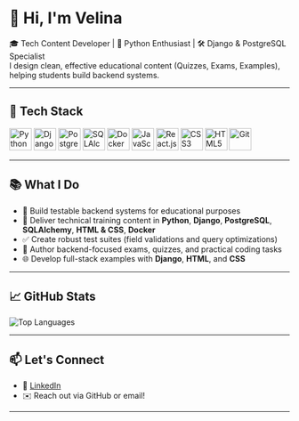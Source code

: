 # 👋 Hi, I'm Velina

🎓 Tech Content Developer | 🐍 Python Enthusiast | 🛠️ Django & PostgreSQL Specialist  
I design clean, effective educational content (Quizzes, Exams, Examples), helping students build backend systems.

---

## 🧰 Tech Stack

<p align="left">
  <a href="https://www.python.org/" target="_blank"><img src="https://cdn.jsdelivr.net/gh/devicons/devicon/icons/python/python-original.svg" alt="Python" width="40" height="40"/></a>
  <a href="https://www.djangoproject.com/" target="_blank"><img src="https://cdn.jsdelivr.net/gh/devicons/devicon/icons/django/django-plain.svg" alt="Django" width="40" height="40"/></a>
  <a href="https://www.postgresql.org/" target="_blank"><img src="https://cdn.jsdelivr.net/gh/devicons/devicon/icons/postgresql/postgresql-original.svg" alt="PostgreSQL" width="40" height="40"/></a>
  <a href="https://www.sqlalchemy.org/" target="_blank"><img src="https://cdn.jsdelivr.net/gh/devicons/devicon/icons/sqlalchemy/sqlalchemy-original.svg" alt="SQLAlchemy" width="40" height="40"/></a>
  <a href="https://www.docker.com/" target="_blank"><img src="https://cdn.jsdelivr.net/gh/devicons/devicon/icons/docker/docker-original.svg" alt="Docker" width="40" height="40"/></a>
  <a href="https://developer.mozilla.org/en-US/docs/Web/JavaScript" target="_blank"><img src="https://cdn.jsdelivr.net/gh/devicons/devicon/icons/javascript/javascript-original.svg" alt="JavaScript" width="40" height="40"/></a>
  <a href="https://react.dev/" target="_blank"><img src="https://cdn.jsdelivr.net/gh/devicons/devicon/icons/react/react-original.svg" alt="React.js" width="40" height="40"/></a>
  <a href="https://developer.mozilla.org/en-US/docs/Web/CSS" target="_blank"><img src="https://cdn.jsdelivr.net/gh/devicons/devicon/icons/css3/css3-original.svg" alt="CSS3" width="40" height="40"/></a>
  <a href="https://developer.mozilla.org/en-US/docs/Web/HTML" target="_blank"><img src="https://cdn.jsdelivr.net/gh/devicons/devicon/icons/html5/html5-original.svg" alt="HTML5" width="40" height="40"/></a>
  <a href="https://git-scm.com/" target="_blank"><img src="https://cdn.jsdelivr.net/gh/devicons/devicon/icons/git/git-original.svg" alt="Git" width="40" height="40"/></a>
</p>

---

## 📚 What I Do

- 🧪 Build testable backend systems for educational purposes  
- 🧠 Deliver technical training content in **Python**, **Django**, **PostgreSQL**, **SQLAlchemy**, **HTML & CSS**, **Docker**  
- ✅ Create robust test suites (field validations and query optimizations)  
- 📘 Author backend-focused exams, quizzes, and practical coding tasks  
- 🌐 Develop full-stack examples with **Django**, **HTML**, and **CSS**

---

## 📈 GitHub Stats

<p align="left">
  <img src="https://github-readme-stats.vercel.app/api/top-langs/?username=viligen&layout=compact&theme=dracula" alt="Top Languages" />
</p>

---

## 📫 Let's Connect

- 💼 [LinkedIn](https://www.linkedin.com/in/velina-genova-a1726a37)
- ✉️ Reach out via GitHub or email!

---


<!---
viligen/viligen is a ✨ special ✨ repository because its `README.md` (this file) appears on your GitHub profile.
You can click the Preview link to take a look at your changes.
--->
